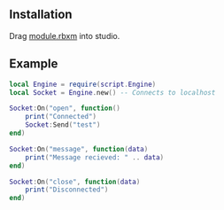 ## Installation

Drag [module.rbxm](https://github.com/Reselim/rbx-engine.io/blob/master/module.rbxm) into studio.

## Example

```lua
local Engine = require(script.Engine)
local Socket = Engine.new() -- Connects to localhost

Socket:On("open", function()
	print("Connected")
	Socket:Send("test")
end)

Socket:On("message", function(data)
	print("Message recieved: " .. data)
end)

Socket:On("close", function(data)
	print("Disconnected")
end)
```
